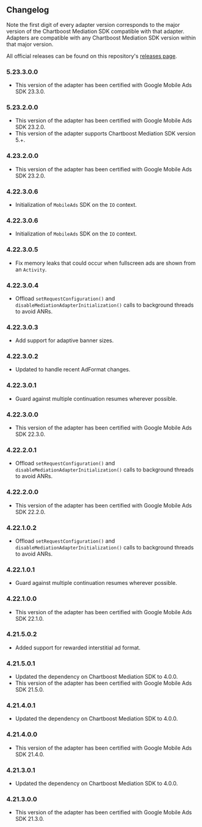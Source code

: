 ## Changelog

Note the first digit of every adapter version corresponds to the major version of the Chartboost Mediation SDK compatible with that adapter. 
Adapters are compatible with any Chartboost Mediation SDK version within that major version.

All official releases can be found on this repository's [releases page](https://github.com/ChartBoost/chartboost-mediation-android-adapter-google-bidding/releases).

### 5.23.3.0.0
- This version of the adapter has been certified with Google Mobile Ads SDK 23.3.0.

### 5.23.2.0.0
- This version of the adapter has been certified with Google Mobile Ads SDK 23.2.0.
- This version of the adapter supports Chartboost Mediation SDK version 5.+.

### 4.23.2.0.0
- This version of the adapter has been certified with Google Mobile Ads SDK 23.2.0.

### 4.22.3.0.6
- Initialization of `MobileAds` SDK on the `IO` context.

### 4.22.3.0.6
- Initialization of `MobileAds` SDK on the `IO` context.

### 4.22.3.0.5
- Fix memory leaks that could occur when fullscreen ads are shown from an `Activity`.

### 4.22.3.0.4
- Offload `setRequestConfiguration()` and `disableMediationAdapterInitialization()` calls to background threads to avoid ANRs.

### 4.22.3.0.3
- Add support for adaptive banner sizes.

### 4.22.3.0.2
- Updated to handle recent AdFormat changes.

### 4.22.3.0.1
- Guard against multiple continuation resumes wherever possible.

### 4.22.3.0.0
- This version of the adapter has been certified with Google Mobile Ads SDK 22.3.0.

### 4.22.2.0.1
- Offload `setRequestConfiguration()` and `disableMediationAdapterInitialization()` calls to background threads to avoid ANRs.

### 4.22.2.0.0
- This version of the adapter has been certified with Google Mobile Ads SDK 22.2.0.

### 4.22.1.0.2
- Offload `setRequestConfiguration()` and `disableMediationAdapterInitialization()` calls to background threads to avoid ANRs.

### 4.22.1.0.1
- Guard against multiple continuation resumes wherever possible. 

### 4.22.1.0.0
- This version of the adapter has been certified with Google Mobile Ads SDK 22.1.0.

### 4.21.5.0.2
- Added support for rewarded interstitial ad format.

### 4.21.5.0.1
- Updated the dependency on Chartboost Mediation SDK to 4.0.0.
- This version of the adapter has been certified with Google Mobile Ads SDK 21.5.0.

### 4.21.4.0.1
- Updated the dependency on Chartboost Mediation SDK to 4.0.0.

### 4.21.4.0.0
- This version of the adapter has been certified with Google Mobile Ads SDK 21.4.0.

### 4.21.3.0.1
- Updated the dependency on Chartboost Mediation SDK to 4.0.0.

### 4.21.3.0.0
- This version of the adapter has been certified with Google Mobile Ads SDK 21.3.0.
